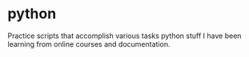 # python
Practice scripts that accomplish various tasks
python stuff I have been learning from online courses and documentation.
